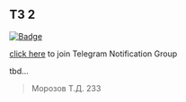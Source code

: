 ## ТЗ 2

[![Badge](https://github.com/TimWHitee/techtask2/actions/workflows/javatest.yml/badge.svg?event=push)](https://github.com/TimWHitee/techtask2/actions/workflows/javatest.yml)


[click here](https://t.me/+Q6F4_3AqrrNmMGVi) to join Telegram Notification Group

tbd...

> Морозов Т.Д. 233
